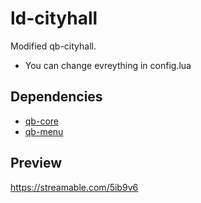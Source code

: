 # ld-cityhall
Modified qb-cityhall.

- You can change evreything in config.lua

## Dependencies

- [qb-core](https://github.com/qbcore-framework/qb-core)
- [qb-menu](https://github.com/qbcore-framework/qb-menu)

## Preview
https://streamable.com/5ib9v6



